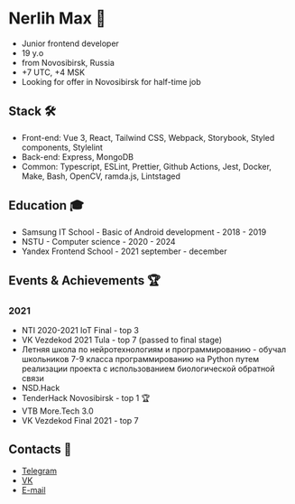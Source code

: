 # Nerlih Max 👋
- Junior frontend developer
- 19 y.o
- from Novosibirsk, Russia
- +7 UTC, +4 MSK
- Looking for offer in Novosibirsk for half-time job

## Stack 🛠️
- Front-end: Vue 3, React, Tailwind CSS, Webpack, Storybook, Styled components, Stylelint
- Back-end: Express, MongoDB
- Common: Typescript, ESLint, Prettier, Github Actions, Jest, Docker, Make, Bash, OpenCV, ramda.js, Lintstaged

## Education 🎓
- Samsung IT School - Basic of Android development - 2018 - 2019
- NSTU - Computer science - 2020 - 2024
- Yandex Frontend School - 2021 september - december

## Events & Achievements 🏆

### 2021
- NTI 2020-2021 IoT Final - top 3
- VK Vezdekod 2021 Tula - top 7 (passed to final stage)
- Летняя школа по нейротехнологиям и программированию - обучал школьников 7-9 класса программированию на Python путем реализации проекта с использованием биологической обратной связи
- NSD.Hack
- TenderHack Novosibirsk - top 1 🏆
- VTB More.Tech 3.0
- VK Vezdekod Final 2021 - top 7

## Contacts 📮
- [Telegram](https://t.me/nerlihmax)
- [VK](https://vk.com/nerlihmax)
- [E-mail](mailto://nerlihmax@yandex.ru)

